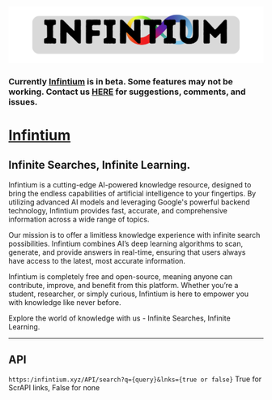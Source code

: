 ![Infintium logo.](https://github.com/tf7software/Infintium/blob/8720261aa87b47854c75f106c0688087143856e4/GitimageHD.png)

### Currently [Infintium](https://infintium.xyz/) is in beta. Some features may not be working. Contact us <a href="https://spamty.eu/show/v6/20378/bfccad7d8d7e1e8ec1bfd523/" onclick="mailhidepopup=window.open('https://spamty.eu/show/v6/20378/bfccad7d8d7e1e8ec1bfd523/','mailhidepopup','width=580,height=635'); return false;">HERE</a> for suggestions, comments, and issues.

# [Infintium](https://infintium.xyz/)
## Infinite Searches, Infinite Learning.

Infintium is a cutting-edge AI-powered knowledge resource, designed to bring the endless capabilities of artificial intelligence to your fingertips. By utilizing advanced AI models and leveraging Google's powerful backend technology, Infintium provides fast, accurate, and comprehensive information across a wide range of topics.

Our mission is to offer a limitless knowledge experience with infinite search possibilities. Infintium combines AI’s deep learning algorithms to scan, generate, and provide answers in real-time, ensuring that users always have access to the latest, most accurate information.

Infintium is completely free and open-source, meaning anyone can contribute, improve, and benefit from this platform. Whether you’re a student, researcher, or simply curious, Infintium is here to empower you with knowledge like never before.

Explore the world of knowledge with us - Infinite Searches, Infinite Learning.

***
## API

```https:/infintium.xyz/API/search?q={query}&lnks={true or false}```
True for ScrAPI links, False for none
